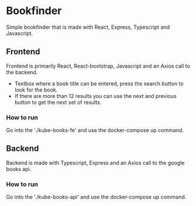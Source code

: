 # Bookfinder

Simple bookfinder that is made with React, Express, Typescript and Javascript.

## Frontend
Frontend is primarily React, React-bootstrap, Javascript and an Axios call to the backend.
- Textbox where a book title can be entered, press the search button to look for the book.
- If there are more than 12 results you can use the next and previous button to get the next set of results.

### How to run
Go into the './kube-books-fe' and use the docker-compose up command.

## Backend
Backend is made with Typescript, Express and an Axios call to the google books api.
### How to run
Go into the './kube-books-api' and use the docker-compose up command.
